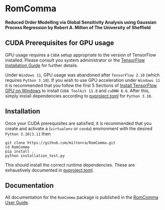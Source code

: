 # RomComma

**Reduced Order Modelling via Global Sensitivity Analysis using Gaussian Process Regression by Robert A. Milton of The University of Sheffield**

## CUDA Prerequisites for GPU usage
GPU usage requires a `CUDA` setup appropriate to the version of TensorFlow installed. 
Please consult you system administrator or the [TensorFlow Installation Guide](https://www.tensorflow.org/install) for further details.

Under `Windows 11`, GPU usage was abandoned after ``TensorFlow 2.10`` (which requires `Python 3.10`). 
If you wish to use GPU acceleration under `Windows 11` it is recommended that you follow the first 5 Sections of 
[Install TensorFlow GPU on Windows](https://www.lavivienpost.com/install-tensorflow-gpu-on-windows-complete-guide/)
to install `CUDA Toolkit 11.8` and `cuDNN 8.6`.
After this, simply install dependencies according to [pyproject.toml](https://github.com/miltonra/RomComma/blob/main/pyproject.toml) 
for `Python 3.10`.

## Installation
Once your CUDA prerequisites are satisfied, it is recommended that you create and activate a (`virtualenv` or `conda`) environment 
with the desired `Python 3.10|3.11` then
```
git clone https://github.com/miltonra/RomComma.git
cd RomComma
pip install .
python installation_test.py
```
This should install the correct runtime dependencies. These are exhaustively documented in 
[pyproject.toml](https://github.com/miltonra/RomComma/blob/main/pyproject.toml).

## Documentation
All documentation for the ``RomComma`` package is published in the [RomComma User Guide](https://miltonra.github.io/RomComma/).
